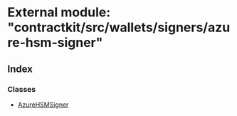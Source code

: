 # External module: "contractkit/src/wallets/signers/azure-hsm-signer"

## Index

### Classes

* [AzureHSMSigner](../classes/_contractkit_src_wallets_signers_azure_hsm_signer_.azurehsmsigner.md)
